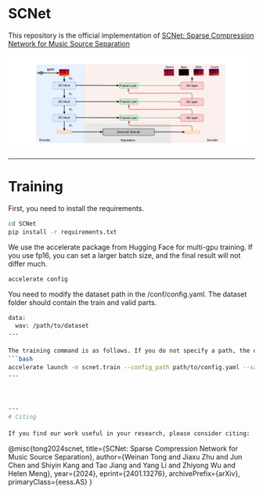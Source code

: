 # SCNet 

This repository is the official implementation of [SCNet: Sparse Compression Network for Music Source Separation](https://arxiv.org/abs/2401.13276) 

![architecture](images/SCNet.png)

---
# Training
First, you need to install the requirements.

```bash
cd SCNet
pip install -r requirements.txt
```

We use the accelerate package from Hugging Face for multi-gpu training. If you use fp16, you can set a larger batch size, and the final result will not differ much.
```bash
accelerate config
```

You need to modify the dataset path in the /conf/config.yaml. The dataset folder should contain the train and valid parts.
```bash
data:
  wav: /path/to/dataset
---

The training command is as follows. If you do not specify a path, the default path will be used.
```bash
accelerate launch -m scnet.train --config_path path/to/config.yaml --save_path path/to/save/checkpoint/
---



---
# Citing

If you find our work useful in your research, please consider citing:
```
@misc{tong2024scnet,
      title={SCNet: Sparse Compression Network for Music Source Separation}, 
      author={Weinan Tong and Jiaxu Zhu and Jun Chen and Shiyin Kang and Tao Jiang and Yang Li and Zhiyong Wu and Helen Meng},
      year={2024},
      eprint={2401.13276},
      archivePrefix={arXiv},
      primaryClass={eess.AS}
}
```
